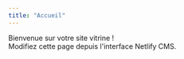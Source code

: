 ```yaml
---
title: "Accueil"
---
```


Bienvenue sur votre site vitrine !  
Modifiez cette page depuis l'interface Netlify CMS.
